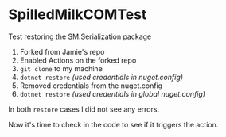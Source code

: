 # SpilledMilkCOMTest

Test restoring the SM.Serialization package

1) Forked from Jamie's repo
2) Enabled Actions on the forked repo
3) `git clone` to my machine
4) `dotnet restore` *(used credentials in nuget.config)*
5) Removed credentials from the nuget.config
6) `dotnet restore` *(used credentials in global nuget.config)*

In both `restore` cases I did not see any errors.

Now it's time to check in the code to see if it triggers the action.
